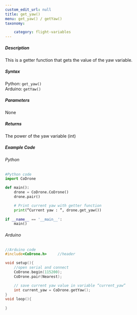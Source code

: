 ```yaml
---
custom_edit_url: null
title: get_yaw()
menu: get_yaw() / getYaw()
taxonomy:

	category: flight-variables
---
```


##### Description

This is a getter function that gets the value of the yaw variable.

##### Syntax
Python: ```get_yaw()```<br />
Arduino: ```getYaw()```

##### Parameters

None

##### Returns

The power of the yaw variable (int)

##### Example Code
###### Python
```python
#Python code
import CoDrone

def main():
	drone = CoDrone.CoDrone()
	drone.pair()

	# Print current yaw with getter function
	print(“Current yaw : ”, drone.get_yaw())
	
if __name__ == '__main__':
	main()

```
###### Arduino
```c
//Arduino code
#include<CoDrone.h>		//header

void setup(){
	//open serial and connect
	CoDrone.begin(115200);
	CoDrone.pair(Nearest);

	// save current yaw value in variable “current_yaw”
	int current_yaw = CoDrone.getYaw(); 
}
void loop(){
	
}
```